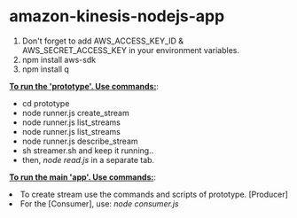 # amazon-kinesis-nodejs-app
<ol>
<li>Don't forget to add AWS_ACCESS_KEY_ID & AWS_SECRET_ACCESS_KEY in your environment variables.</li>
<li>npm install aws-sdk</li>
<li>npm install q</li>
</ol>


<b><u>To run the 'prototype'. Use commands:</u></b>:
<ul>
<li>cd prototype</li>
<li>node runner.js create_stream</li>
<li>node runner.js list_streams</li>
<li>node runner.js list_streams</li>
<li>node runner.js describe_stream</li>
<li>sh streamer.sh and keep it running..</li>
<li>then, <i>node read.js</i> in a separate tab.</li>
</ul>

<b><u>To run the main 'app'. Use commands:</u></b>:
<li>To create stream use the commands and scripts of prototype. [Producer]</li>
<li>For the [Consumer], use: <i>node consumer.js</i></li>
